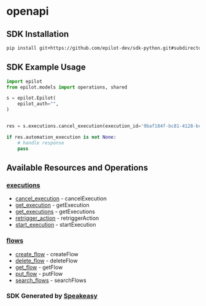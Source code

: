 # openapi

<!-- Start SDK Installation -->
## SDK Installation

```bash
pip install git+https://github.com/epilot-dev/sdk-python.git#subdirectory=automation
```
<!-- End SDK Installation -->

## SDK Example Usage
<!-- Start SDK Example Usage -->
```python
import epilot
from epilot.models import operations, shared

s = epilot.Epilot(
    epilot_auth="",
)


res = s.executions.cancel_execution(execution_id='9baf184f-bc81-4128-bca3-d974c90a12c4')

if res.automation_execution is not None:
    # handle response
    pass
```
<!-- End SDK Example Usage -->

<!-- Start SDK Available Operations -->
## Available Resources and Operations


### [executions](docs/sdks/executions/README.md)

* [cancel_execution](docs/sdks/executions/README.md#cancel_execution) - cancelExecution
* [get_execution](docs/sdks/executions/README.md#get_execution) - getExecution
* [get_executions](docs/sdks/executions/README.md#get_executions) - getExecutions
* [retrigger_action](docs/sdks/executions/README.md#retrigger_action) - retriggerAction
* [start_execution](docs/sdks/executions/README.md#start_execution) - startExecution

### [flows](docs/sdks/flows/README.md)

* [create_flow](docs/sdks/flows/README.md#create_flow) - createFlow
* [delete_flow](docs/sdks/flows/README.md#delete_flow) - deleteFlow
* [get_flow](docs/sdks/flows/README.md#get_flow) - getFlow
* [put_flow](docs/sdks/flows/README.md#put_flow) - putFlow
* [search_flows](docs/sdks/flows/README.md#search_flows) - searchFlows
<!-- End SDK Available Operations -->



<!-- Start Dev Containers -->



<!-- End Dev Containers -->

<!-- Placeholder for Future Speakeasy SDK Sections -->



### SDK Generated by [Speakeasy](https://docs.speakeasyapi.dev/docs/using-speakeasy/client-sdks)
